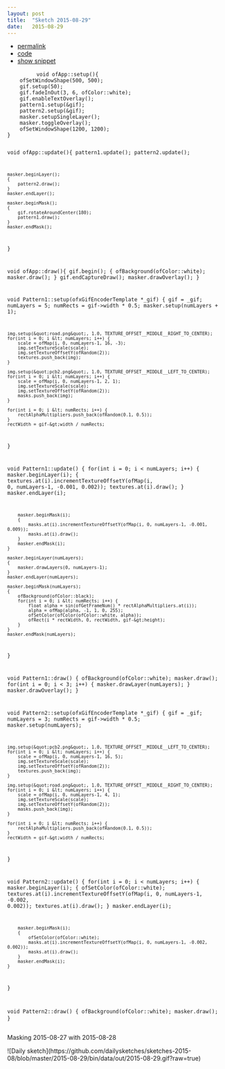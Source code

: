 ```yaml
---
layout: post
title:  "Sketch 2015-08-29"
date:   2015-08-29
---
```

<div class="code">
    <ul>
		<li><a href="{% post_url 2015-08-29-sketch %}">permalink</a></li>
		<li><a href="https://github.com/dailysketches/sketches-2015-08/tree/master/2015-08-29">code</a></li>
		<li><a href="#" class="snippet-button">show snippet</a></li>
	</ul>
    <pre class="snippet">
        <code class="cpp">void ofApp::setup(){
    ofSetWindowShape(500, 500);
    gif.setup(50);
    gif.fadeInOut(3, 6, ofColor::white);
    gif.enableTextOverlay();
    pattern1.setup(&amp;gif);
    pattern2.setup(&amp;gif);
    masker.setupSingleLayer();
    masker.toggleOverlay();
    ofSetWindowShape(1200, 1200);
}

void ofApp::update(){
    pattern1.update();
    pattern2.update();

    masker.beginLayer();
    {
        pattern2.draw();
    }
    masker.endLayer();

    masker.beginMask();
    {
        gif.rotateAroundCenter(180);
        pattern1.draw();
    }
    masker.endMask();
}

void ofApp::draw(){
    gif.begin();
    {
        ofBackground(ofColor::white);
        masker.draw();
    }
    gif.endCaptureDraw();
    masker.drawOverlay();
}

void Pattern1::setup(ofxGifEncoderTemplate *_gif) {
    gif = _gif;
    numLayers = 5;
    numRects = gif-&gt;width * 0.5;
    masker.setup(numLayers + 1);
    
    img.setup(&quot;road.png&quot;, 1.0, TEXTURE_OFFSET__MIDDLE__RIGHT_TO_CENTER);
    for(int i = 0; i &lt; numLayers; i++) {
        scale = ofMap(i, 0, numLayers-1, 16, -3);
        img.setTextureScale(scale);
        img.setTextureOffsetY(ofRandom(2));
        textures.push_back(img);
    }
    
    img.setup(&quot;pcb2.png&quot;, 1.0, TEXTURE_OFFSET__MIDDLE__LEFT_TO_CENTER);
    for(int i = 0; i &lt; numLayers; i++) {
        scale = ofMap(i, 0, numLayers-1, 2, 1);
        img.setTextureScale(scale);
        img.setTextureOffsetY(ofRandom(2));
        masks.push_back(img);
    }
    
    for(int i = 0; i &lt; numRects; i++) {
        rectAlphaMultipliers.push_back(ofRandom(0.1, 0.5));
    }
    rectWidth = gif-&gt;width / numRects;
}

void Pattern1::update() {
    for(int i = 0; i &lt; numLayers; i++) {
        masker.beginLayer(i);
        {
            textures.at(i).incrementTextureOffsetY(ofMap(i, 0, numLayers-1, -0.001, 0.002));
            textures.at(i).draw();
        }
        masker.endLayer(i);
        
        masker.beginMask(i);
        {
            masks.at(i).incrementTextureOffsetY(ofMap(i, 0, numLayers-1, -0.001, 0.009));
            masks.at(i).draw();
        }
        masker.endMask(i);
    }
    
    masker.beginLayer(numLayers);
    {
        masker.drawLayers(0, numLayers-1);
    }
    masker.endLayer(numLayers);
    
    masker.beginMask(numLayers);
    {
        ofBackground(ofColor::black);
        for(int i = 0; i &lt; numRects; i++) {
            float alpha = sin(ofGetFrameNum() * rectAlphaMultipliers.at(i));
            alpha = ofMap(alpha, -1, 1, 0, 255);
            ofSetColor(ofColor(ofColor::white, alpha));
            ofRect(i * rectWidth, 0, rectWidth, gif-&gt;height);
        }
    }
    masker.endMask(numLayers);
}

void Pattern1::draw() {
    ofBackground(ofColor::white);
    masker.draw();
    for(int i = 0; i &lt; 3; i++) {
        masker.drawLayer(numLayers);
    }
    masker.drawOverlay();
}

void Pattern2::setup(ofxGifEncoderTemplate *_gif) {
    gif = _gif;
    numLayers = 3;
    numRects = gif-&gt;width * 0.5;
    masker.setup(numLayers);
    
    img.setup(&quot;pcb2.png&quot;, 1.0, TEXTURE_OFFSET__MIDDLE__LEFT_TO_CENTER);
    for(int i = 0; i &lt; numLayers; i++) {
        scale = ofMap(i, 0, numLayers-1, 16, 5);
        img.setTextureScale(scale);
        img.setTextureOffsetY(ofRandom(2));
        textures.push_back(img);
    }
    
    img.setup(&quot;road.png&quot;, 1.0, TEXTURE_OFFSET__MIDDLE__RIGHT_TO_CENTER);
    for(int i = 0; i &lt; numLayers; i++) {
        scale = ofMap(i, 0, numLayers-1, 4, 1);
        img.setTextureScale(scale);
        img.setTextureOffsetY(ofRandom(2));
        masks.push_back(img);
    }
    
    for(int i = 0; i &lt; numRects; i++) {
        rectAlphaMultipliers.push_back(ofRandom(0.1, 0.5));
    }
    rectWidth = gif-&gt;width / numRects;
}

void Pattern2::update() {
    for(int i = 0; i &lt; numLayers; i++) {
        masker.beginLayer(i);
        {
            ofSetColor(ofColor::white);
            textures.at(i).incrementTextureOffsetY(ofMap(i, 0, numLayers-1, -0.002, 0.002));
            textures.at(i).draw();
        }
        masker.endLayer(i);
        
        masker.beginMask(i);
        {
            ofSetColor(ofColor::white);
            masks.at(i).incrementTextureOffsetY(ofMap(i, 0, numLayers-1, -0.002, 0.002));
            masks.at(i).draw();
        }
        masker.endMask(i);
    }
}

void Pattern2::draw() {
    ofBackground(ofColor::white);
    masker.draw();
}</code>
    </pre>
</div>
<p class="description">Masking 2015-08-27 with 2015-08-28</p>
![Daily sketch](https://github.com/dailysketches/sketches-2015-08/blob/master/2015-08-29/bin/data/out/2015-08-29.gif?raw=true)
